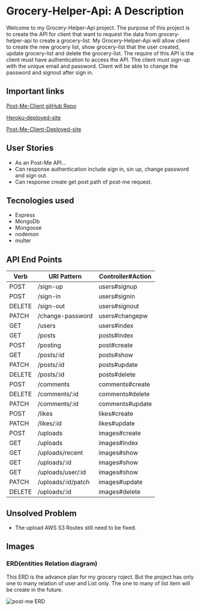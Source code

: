 # Grocery-Helper-Api: A Description

Welcome to my Grocery-Helper-Api project. The purpose of this project is to create the API for client that want to request the data from grocery-helper-api to create a grocery-list. My Grocery-Helper-Api will allow client to create the new grocery list, show grocery-list that the user created, update grocery-list and delete the grocery-list. The require of this API is the client must have authentication to access the API. The client must sign-up with the unique email and password. Client will be able to change the password and signout after sign in.

## Important links
<!-- need the web application link -->

[Post-Me-Client gitHub Repo](https://github.com/Nuanjan/grocery-helper-client)

[Heroku-deployed-site](https://powerful-fortress-04425.herokuapp.com)

[Post-Me-Client-Deployed-site](https://nuanjan.github.io/post-me-client/#/)

## User Stories
* As an Post-Me API...
* Can response authentication include sign in, sin up, change password and sign out.
* Can response create get post path of post-me request.

## Tecnologies used

   * Express
   * MongoDb
   * Mongoose
   * nodemon
   * multer
   
 ## API End Points
 |   Verb   |    URI Pattern    |    Controller#Action    |
 | -------- | ----------------- | ----------------------- |
 |   POST   |	  /sign-up	      |       users#signup      | 
 |   POST	  |   /sign-in	      |       users#signin      |
 |   DELETE | 	/sign-out       |     	users#signout     |
 |   PATCH  | /change-password	|     users#changepw      |
 |   GET    |     /users	      |     users#index         |
 |   GET    |     /posts	      |     posts#index         |
 |   POST   |   	/posting      |	      post#create       |
 |    GET   |   	/posts/:id	  |        posts#show       |
 |   PATCH  |    /posts/:id	    |       posts#update      |
 |   DELETE |	   /posts/:id     |       posts#delete      |
 |   POST   |  	/comments       |	   comments#create      |
 |   DELETE |	 /comments/:id    |    comments#delete      |
 |   PATCH  |  /comments/:id   	|   comments#update       |
 |   POST   |  	   /likes       |	      likes#create      |
 |   PATCH  |    /likes/:id   	|      likes#update       |
 |   POST   |	    /uploads      |	    images#create       |
 |   GET    |    /uploads       |     images#index        |
 |   GET    |  /uploads/recent  |       images#show       |
 |   GET    |   /uploads/:id    |       images#show       |
 |   GET    | /uploads/user/:id |       images#show       |
 |   PATCH  | /uploads/:id/patch|     images#update       |
 |   DELETE |	 /uploads/:id     |     images#delete       |


   ## Unsolved Problem
   * The upload AWS S3 Routes still need to be fixed.

   ## Images

   ### ERD(entities Relation diagram)
   This ERD is the advance plan for my grocery roject. But the project has only one to many relation of user and List only. The one to many of list item will be create in the future.

![post-me ERD](https://i.imgur.com/WsFeWsy.png)
